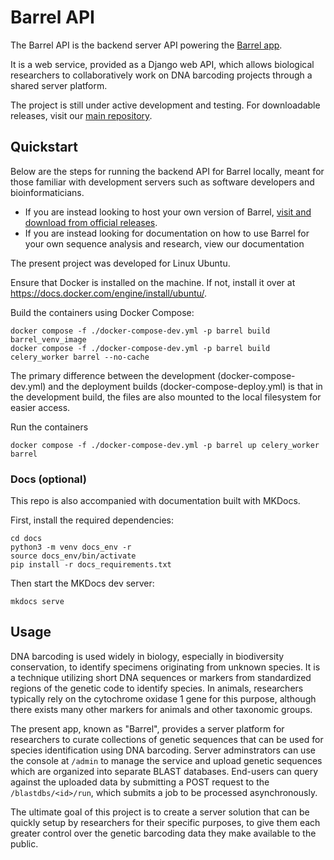 # Barrel API

The Barrel API is the backend server API powering the [Barrel app](https://github.com/clwillhuang/barrel).

It is a web service, provided as a Django web API, which allows biological researchers to collaboratively work on DNA barcoding projects through a shared server platform.

The project is still under active development and testing. For downloadable releases, visit our [main repository](https://github.com/clwillhuang/barrel).

## Quickstart

Below are the steps for running the backend API for Barrel locally, meant for those familiar with development servers such as software developers and bioinformaticians. 
-   If you are instead looking to host your own version of Barrel, [visit and download from official releases](https://github.com/clwillhuang/barrel/releases).
-   If you are instead looking for documentation on how to use Barrel for your own sequence analysis and research, view our documentation 

The present project was developed for Linux Ubuntu. 

Ensure that Docker is installed on the machine. If not, install it over at https://docs.docker.com/engine/install/ubuntu/.

Build the containers using Docker Compose:
```
docker compose -f ./docker-compose-dev.yml -p barrel build barrel_venv_image
docker compose -f ./docker-compose-dev.yml -p barrel build celery_worker barrel --no-cache
```

The primary difference between the development (docker-compose-dev.yml) and the deployment builds (docker-compose-deploy.yml) is that in the development build, the files are also mounted to the local filesystem for easier access.

Run the containers
```
docker compose -f ./docker-compose-dev.yml -p barrel up celery_worker barrel
```

### Docs (optional)
This repo is also accompanied with documentation built with MKDocs.

First, install the required dependencies:
```
cd docs
python3 -m venv docs_env -r 
source docs_env/bin/activate
pip install -r docs_requirements.txt
```

Then start the MKDocs dev server:
```
mkdocs serve
```

## Usage

DNA barcoding is used widely in biology, especially in biodiversity conservation, to identify specimens originating from unknown species. It is a technique utilizing short DNA sequences or markers from standardized regions of the genetic code to identify species. In animals, researchers typically rely on the cytochrome oxidase 1 gene for this purpose, although there exists many other markers for animals and other taxonomic groups.

The present app, known as "Barrel", provides a server platform for researchers to curate collections of genetic sequences that can be used for species identification using DNA barcoding. Server adminstrators can use the console at `/admin` to manage the service and upload genetic sequences which are organized into separate BLAST databases. End-users can query against the uploaded data by submitting a POST request to the `/blastdbs/<id>/run`, which submits a job to be processed asynchronously. 

The ultimate goal of this project is to create a server solution that can be quickly setup by researchers for their specific purposes, to give them each greater control over the genetic barcoding data they make available to the public.




